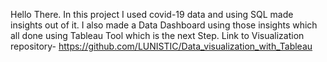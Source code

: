 Hello There.
In this project I used covid-19 data and using SQL made insights out of it.
I also made a Data Dashboard using those insights which all done using Tableau Tool which is the next Step.
Link to Visualization repository- https://github.com/LUNISTIC/Data_visualization_with_Tableau
